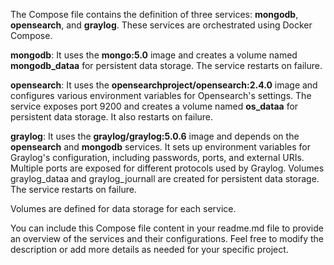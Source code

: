 The Compose file contains the definition of three services: **mongodb**, **opensearch**, and **graylog**. These services are orchestrated using Docker Compose.

**mongodb**: It uses the **mongo:5.0** image and creates a volume named **mongodb_dataa** for persistent data storage. The service restarts on failure.

**opensearch**: It uses the **opensearchproject/opensearch:2.4.0** image and configures various environment variables for Opensearch's settings. The service exposes port 9200 and creates a volume named **os_dataa** for persistent data storage. It also restarts on failure.

**graylog**: It uses the **graylog/graylog:5.0.6** image and depends on the **opensearch** and **mongodb** services. It sets up environment variables for Graylog's configuration, including passwords, ports, and external URIs. Multiple ports are exposed for different protocols used by Graylog. Volumes graylog_dataa and graylog_journall are created for persistent data storage. The service restarts on failure.

Volumes are defined for data storage for each service.

You can include this Compose file content in your readme.md file to provide an overview of the services and their configurations. Feel free to modify the description or add more details as needed for your specific project.
